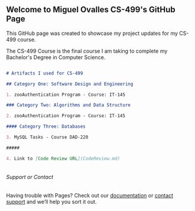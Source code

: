 ## Welcome to Miguel Ovalles CS-499's GitHub Page

This GitHub page was created to showcase my project updates for my CS-499 course.

The CS-499 Course is the final course I am taking to complete my Bachelor's Degree in Computer Science.


```markdown

# Artifacts I used for CS-499

## Category One: Software Design and Engineering

1. zooAuthentication Program - Course: IT-145

### Category Two: Algorithms and Data Structure

2. zooAuthentication Program - Course: IT-145

#### Category Three: Databases

3. MySQL Tasks - Course DAD-220

#####

4. Link to [Code Review URL](CodeReview.md)



```
###### Support or Contact

Having trouble with Pages? Check out our [documentation](https://docs.github.com/categories/github-pages-basics/) or [contact support](https://github.com/contact) and we’ll help you sort it out.

